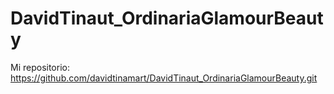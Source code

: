 # DavidTinaut_OrdinariaGlamourBeauty

Mi repositorio: https://github.com/davidtinamart/DavidTinaut_OrdinariaGlamourBeauty.git
